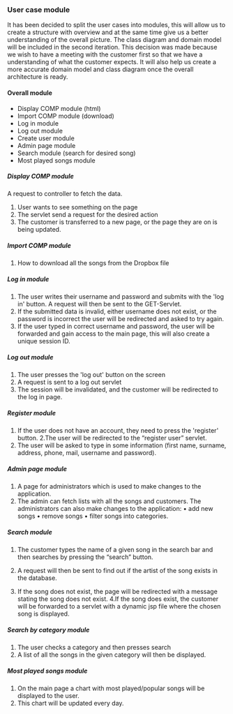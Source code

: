 ### User case module 

It has been decided to split the user cases into modules, this will allow us to create a structure with overview and at the same time give us a better understanding of the overall picture.
The class diagram and domain model will be included in the second iteration. This decision was made because we wish to have a meeting with the customer first so that we have a understanding of what the customer expects. It will also help us create a more accurate domain model and class diagram once the overall architecture is ready.

 #### Overall module
 * Display COMP module (html) 
 * Import COMP module (download) 
 * Log in module 
 * Log out module
 * Create user module 
 * Admin page module 
 * Search module (search for desired song) 
 * Most played songs module 

 ##### Display COMP module 
 A request to controller to fetch the data. 
 1. User wants to see something on the page 
 2. The servlet send a request for the desired action 
 3. The customer is transferred to a new page, or the page they are on is being updated. 

 ##### Import COMP module 
 1. How to download all the songs from the Dropbox file 

 ##### Log in module 
 1. The user writes their username and password and submits with the 'log in' button. A request will then be sent to the GET-Servlet. 
 2. If the submitted data is invalid, either username does not exist, or the password is incorrect the user will be redirected and asked to try again.
3. If the user typed in correct username and password, the user will be forwarded and gain access to the main page, this will also create a unique session ID.

 ##### Log out module 
 1. The user presses the 'log out' button on the screen 
 2. A request is sent to a log out servlet 
 3. The session will be invalidated, and the customer will be redirected to the log in page. 

 ##### Register module 
 1. If the user does not have an account, they need to press the 'register' button. 
 2.The user will be redirected to the “register user” servlet. 
 3. The user will be asked to type in some information (first name, surname, address, phone, mail, username and password). 

 ##### Admin page module 
 1. A page for administrators which is used to make changes to the application.
 2. The admin can fetch lists with all the songs and customers. The administrators can also make changes to the application:
•	add new songs
•	remove songs
•	filter songs into categories.

 ##### Search module 
1.	The customer types the name of a given song in the search bar and then searches by pressing the “search” button.

2.	A request will then be sent to find out if the artist of the song exists in the database.
3.    If the song does not exist, the page will be redirected with a message stating the song does not exist.
 4.If the song does exist, the customer will be forwarded to a servlet with a dynamic jsp file where the chosen song is displayed. 

##### Search by category module 
1.	The user checks a category and then presses search
2.	A list of all the songs in the given category will then be displayed.


 ##### Most played songs module 
 1. On the main page a chart with most played/popular songs will be displayed to the user. 
 2. This chart will be updated every day.
